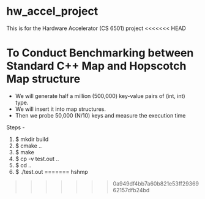 # hw_accel_project
This is for the Hardware Accelerator (CS 6501) project
<<<<<<< HEAD

# To Conduct Benchmarking between Standard C++ Map and Hopscotch Map structure
- We will generate half a million (500,000) key-value pairs of (int, int) type. 
- We will insert it into map structures.
- Then we probe 50,000 (N/10) keys and measure the execution time

Steps - 
1. $ mkdir build
2. $ cmake .. 
3. $ make
4. $ cp -v test.out .. 
5. $ cd .. 
6. $ ./test.out 
=======
hshmp
>>>>>>> 0a949df4bb7a60b821e53ff2936962157dfb24bd
